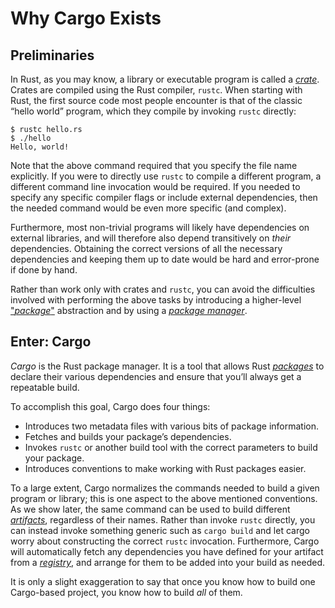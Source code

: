 # Why Cargo Exists

## Preliminaries

In Rust, as you may know, a library or executable program is called a
[*crate*][def-crate]. Crates are compiled using the Rust compiler,
`rustc`. When starting with Rust, the first source code most people encounter
is that of the classic “hello world” program, which they compile by invoking
`rustc` directly:

```console
$ rustc hello.rs
$ ./hello
Hello, world!
```

Note that the above command required that you specify the file name
explicitly. If you were to directly use `rustc` to compile a different program,
a different command line invocation would be required. If you needed to specify
any specific compiler flags or include external dependencies, then the
needed command would be even more specific (and complex).

Furthermore, most non-trivial programs will likely have dependencies on
external libraries, and will therefore also depend transitively on *their*
dependencies. Obtaining the correct versions of all the necessary dependencies
and keeping them up to date would be hard and error-prone if done by
hand.

Rather than work only with crates and `rustc`, you can avoid the difficulties
involved with performing the above tasks by introducing a higher-level
["*package*"][def-package] abstraction and by using a
[*package manager*][def-package-manager].

## Enter: Cargo

*Cargo* is the Rust package manager. It is a tool that allows Rust
[*packages*][def-package] to declare their various dependencies and ensure
that you’ll always get a repeatable build.

To accomplish this goal, Cargo does four things:

* Introduces two metadata files with various bits of package information.
* Fetches and builds your package’s dependencies.
* Invokes `rustc` or another build tool with the correct parameters to build
  your package.
* Introduces conventions to make working with Rust packages easier.

To a large extent, Cargo normalizes the commands needed to build a given
program or library; this is one aspect to the above mentioned conventions. As
we show later, the same command can be used to build different
[*artifacts*][def-artifact], regardless of their names. Rather than invoke
`rustc` directly, you can instead invoke something generic such as `cargo
build` and let cargo worry about constructing the correct `rustc`
invocation. Furthermore, Cargo will automatically fetch any dependencies
you have defined for your artifact from a [*registry*][def-registry],
and arrange for them to be added into your build as needed.

It is only a slight exaggeration to say that once you know how to build one
Cargo-based project, you know how to build *all* of them.

[def-artifact]:         ../appendix/glossary.md#artifact         '"artifact" (glossary entry)'
[def-crate]:            ../appendix/glossary.md#crate            '"crate" (glossary entry)'
[def-package]:          ../appendix/glossary.md#package          '"package" (glossary entry)'
[def-package-manager]:  ../appendix/glossary.md#package-manager  '"package manager" (glossary entry)'
[def-registry]:         ../appendix/glossary.md#registry         '"registry" (glossary entry)'
